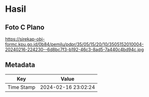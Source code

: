 # Hasil

## Foto C Plano

https://sirekap-obj-formc.kpu.go.id/0b84/pemilu/pdpr/35/05/15/20/10/3505152010004-20240216-224230--6d8bc7f3-b192-46c3-8ad5-7a440c4bd94c.jpg


## Metadata

| Key        | Value               |
| ---------- | ------------------- |
| Time Stamp | 2024-02-16 23:02:24 |



